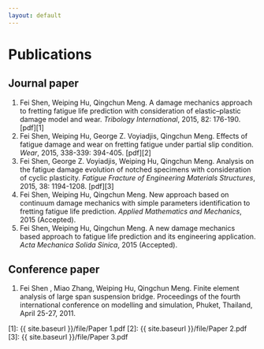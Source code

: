 ```yaml
---
layout: default
---
```


# Publications

## Journal paper

1. Fei Shen, Weiping Hu, Qingchun Meng. A damage mechanics approach to fretting fatigue life prediction with consideration of elastic–plastic damage model and wear. *Tribology International*, 2015, 82: 176-190. [pdf][1]
2. Fei Shen, Weiping Hu, George Z. Voyiadjis, Qingchun Meng. Effects of fatigue damage and wear on fretting fatigue under partial slip condition. *Wear*, 2015, 338-339: 394-405. [pdf][2]
3. Fei Shen, George Z. Voyiadjis, Weiping Hu, Qingchun Meng. Analysis on the fatigue damage evolution of notched specimens with consideration of cyclic plasticity. *Fatigue Fracture of Engineering Materials Structures*, 2015, 38: 1194-1208. [pdf][3]
4. Fei Shen, Weiping Hu, Qingchun Meng. New approach based on continuum damage mechanics with simple parameters identification to fretting fatigue life prediction. *Applied Mathematics and Mechanics*, 2015 (Accepted).
5. Fei Shen, Weiping Hu, Qingchun Meng. A new damage mechanics based approach to fatigue life prediction and its engineering application. *Acta Mechanica Solida Sinica*, 2015 (Accepted).

## Conference paper

1. Fei Shen , Miao Zhang, Weiping Hu, Qingchun Meng. Finite element analysis of large span suspension bridge. Proceedings of the fourth international conference on modelling and simulation, Phuket, Thailand, April 25-27, 2011.  

[1]: {{ site.baseurl }}/file/Paper 1.pdf
[2]: {{ site.baseurl }}/file/Paper 2.pdf
[3]: {{ site.baseurl }}/file/Paper 3.pdf 
